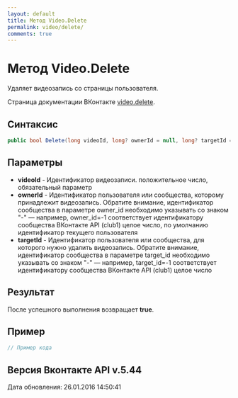 ```yaml
---
layout: default
title: Метод Video.Delete
permalink: video/delete/
comments: true
---
```

# Метод Video.Delete
Удаляет видеозапись со страницы пользователя.

Страница документации ВКонтакте [video.delete](https://vk.com/dev/video.delete).

## Синтаксис
``` csharp
public bool Delete(long videoId, long? ownerId = null, long? targetId = null)
```

## Параметры
+ **videoId** - Идентификатор видеозаписи. положительное число, обязательный параметр
+ **ownerId** - Идентификатор пользователя или сообщества, которому принадлежит видеозапись. Обратите внимание, идентификатор сообщества в параметре owner_id необходимо указывать со знаком "-" — например, owner_id=-1 соответствует идентификатору сообщества ВКонтакте API (club1)  целое число, по умолчанию идентификатор текущего пользователя
+ **targetId** - Идентификатор пользователя или сообщества, для которого нужно удалить видеозапись. 
Обратите внимание, идентификатор сообщества в параметре target_id необходимо указывать со знаком "-" — например, target_id=-1 соответствует идентификатору сообщества ВКонтакте API (club1)  целое число

## Результат
После успешного выполнения возвращает **true**.

## Пример
``` csharp
// Пример кода
```

## Версия Вконтакте API v.5.44
Дата обновления: 26.01.2016 14:50:41
